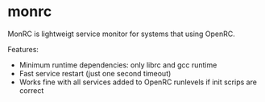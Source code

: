 monrc
=====

MonRC is lightweigt service monitor for systems that using OpenRC.

Features:
 - Minimum runtime dependencies: only librc and gcc runtime
 - Fast service restart (just one second timeout)
 - Works fine with all services added to OpenRC runlevels if init scrips are correct
